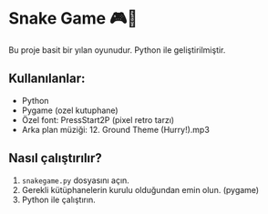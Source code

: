 # Snake Game 🎮🐍

Bu proje basit bir yılan oyunudur. Python ile geliştirilmiştir.

## Kullanılanlar:
- Python
- Pygame (ozel kutuphane)
- Özel font: PressStart2P (pixel retro tarzı)
- Arka plan müziği: 12. Ground Theme (Hurry!).mp3

## Nasıl çalıştırılır?
1. `snakegame.py` dosyasını açın.
2. Gerekli kütüphanelerin kurulu olduğundan emin olun. (pygame)
3. Python ile çalıştırın.
